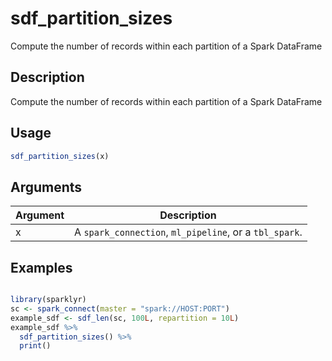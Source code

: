 # sdf_partition_sizes


Compute the number of records within each partition of a Spark DataFrame




## Description

Compute the number of records within each partition of a Spark DataFrame





## Usage
```r
sdf_partition_sizes(x)
```




## Arguments


Argument      |Description
------------- |----------------
x | A ``spark_connection``, ``ml_pipeline``, or a ``tbl_spark``.






## Examples


```r

library(sparklyr)
sc <- spark_connect(master = "spark://HOST:PORT")
example_sdf <- sdf_len(sc, 100L, repartition = 10L)
example_sdf %>%
  sdf_partition_sizes() %>%
  print()

```





